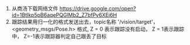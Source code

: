 1. 从商汤下载网络文件 https://drive.google.com/open?id=1BtIkp5pB6aqePQGlMb2_Z7bfPy6XEj6H
2. 跟踪结果用归一化的格式发送出去，topic名称 '/vision/target'， <geometry_msgs/Pose.h> 格式, Z = 0 表示跟踪没有启动， Z = 1表示跟踪中，  Z=-1表示跟踪器判定自己跟丢了目标
